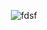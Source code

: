 <div align="center" >

![fdsf](https://data.whicdn.com/images/316980879/original.gif)



</div>




  
   
   


